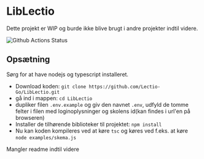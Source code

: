 # LibLectio 
Dette projekt er WIP og burde ikke blive brugt i andre projekter indtil videre.

![Github Actions Status](https://github.com/Lectio-Go/LibLectio/workflows/publish/badge.svg)

## Opsætning
Sørg for at have nodejs og typescript installeret.
 - Download koden: `git clone https://github.com/Lectio-Go/LibLectio.git` 
 - gå ind i mappen: `cd LibLectio`
 - dupliker filen `.env.example` og giv den navnet `.env`, udfyld de tomme felter i filen med loginoplysninger og skolens id(kan findes i url'en på browseren)
 - Installer de tilhørende biblioteker til projektet: `npm install`
 - Nu kan koden kompileres ved at køre `tsc` og køres ved f.eks. at køre `node examples/skema.js`
 

Mangler readme indtil videre
